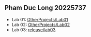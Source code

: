 ## Pham Duc Long 20225737
- Lab 01: <a href = "https://github.com/DannyP4/OOPLab_20225737_PhamDucLong/tree/main/OtherProjects/Lab01"><u>OtherProjects/Lab01</u></a>
- Lab 02: <a href = "https://github.com/DannyP4/OOPLab_20225737_PhamDucLong/tree/main/OtherProjects/Lab02"><u>OtherProjects/Lab02</u></a>
- Lab 03: <a href = "https://github.com/DannyP4/OOPLab_20225737_PhamDucLong/tree/release/lab03"><u>release/lab03</u></a>
